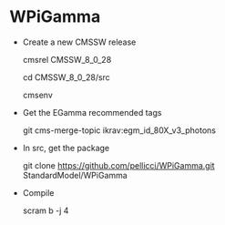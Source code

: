 # WPiGamma

- Create a new CMSSW release
   
   cmsrel CMSSW_8_0_28
   
   cd CMSSW_8_0_28/src
   
   cmsenv

- Get the EGamma recommended tags

   git cms-merge-topic ikrav:egm_id_80X_v3_photons

- In src, get the package

   git clone https://github.com/pellicci/WPiGamma.git StandardModel/WPiGamma


- Compile
   
   scram b -j 4

